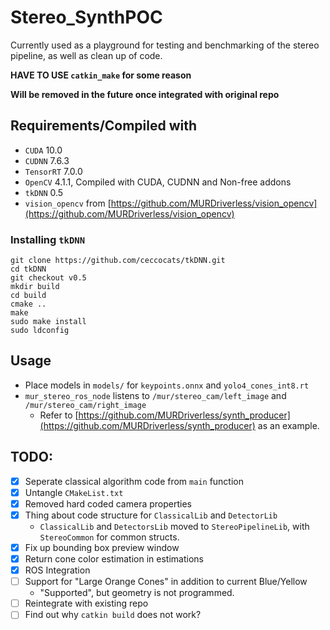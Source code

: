 # Stereo_SynthPOC
Currently used as a playground for testing and benchmarking of the stereo pipeline, as well as clean up of code.

**HAVE TO USE `catkin_make` for some reason**

**Will be removed in the future once integrated with original repo**

## Requirements/Compiled with
 - `CUDA` 10.0
 - `CUDNN` 7.6.3
 - `TensorRT` 7.0.0
 - `OpenCV` 4.1.1, Compiled with CUDA, CUDNN and Non-free addons
 - `tkDNN` 0.5
 - `vision_opencv` from [https://github.com/MURDriverless/vision_opencv](https://github.com/MURDriverless/vision_opencv)

### Installing `tkDNN`
```
git clone https://github.com/ceccocats/tkDNN.git
cd tkDNN
git checkout v0.5
mkdir build
cd build
cmake ..
make
sudo make install
sudo ldconfig
```

## Usage
 - Place models in `models/` for `keypoints.onnx` and `yolo4_cones_int8.rt`
 - `mur_stereo_ros_node` listens to `/mur/stereo_cam/left_image` and `/mur/stereo_cam/right_image`
    - Refer to [https://github.com/MURDriverless/synth_producer](https://github.com/MURDriverless/synth_producer) as an example.

## TODO:
 - [x] Seperate classical algorithm code from `main` function
 - [x] Untangle `CMakeList.txt`
 - [x] Removed hard coded camera properties
 - [x] Thing about code structure for `ClassicalLib` and `DetectorLib`
    - `ClassicalLib` and `DetectorsLib` moved to `StereoPipelineLib`, with `StereoCommon` for common structs.
 - [x] Fix up bounding box preview window
 - [x] Return cone color estimation in estimations
 - [x] ROS Integration
 - [ ] Support for "Large Orange Cones" in addition to current Blue/Yellow
   - "Supported", but geometry is not programmed.
 - [ ] Reintegrate with existing repo
 - [ ] Find out why `catkin build` does not work?